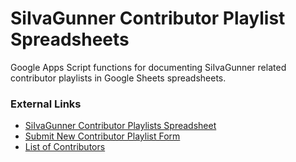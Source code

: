 # SiIvaGunner Contributor Playlist Spreadsheets

Google Apps Script functions for documenting SiIvaGunner related contributor playlists in Google Sheets spreadsheets.

### External Links

* [SiIvaGunner Contributor Playlists Spreadsheet](https://docs.google.com/spreadsheets/d/13UJWz8wWSVADkMW_lW8nkQFcez6T7xuDw3_IrMuez2g/edit)
* [Submit New Contributor Playlist Form](https://docs.google.com/forms/d/e/1FAIpQLSdEGJsC0sPr3e_Vrv8T9NS28zTsvJwUyLPB6yhNZkQezhb5tA/viewform)
* [List of Contributors](https://siivagunner.fandom.com/wiki/List_of_contributors)
